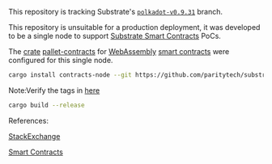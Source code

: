This repository is tracking Substrate's
[`polkadot-v0.9.31`](https://github.com/paritytech/substrate/tree/polkadot-v0.9.31) branch.

This repository is unsuitable for a production deployment, it was developed to be a single node to support [Substrate Smart Contracts](https://use.ink/how-it-works) PoCs.

The [crate](https://paritytech.github.io/substrate/master/pallet_contracts/index.html) [pallet-contracts](https://github.com/paritytech/substrate/tree/polkadot-v0.9.31/frame/contracts) for [WebAssembly](https://wiki.polkadot.network/docs/learn-wasm) [smart contracts](https://wiki.polkadot.network/docs/build-smart-contracts#smart-contract-environments-are-still-maturing) were configured for this single node. 

```bash
cargo install contracts-node --git https://github.com/paritytech/substrate-contracts-node.git --tag v0.21.0 --force --locked
```
Note:Verify the tags in [here](https://github.com/paritytech/substrate-contracts-node/tags)

```bash
cargo build --release
```

References:

[StackExchange](https://substrate.stackexchange.com/)

[Smart Contracts](https://wiki.polkadot.network/docs/build-smart-contracts)
